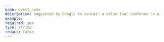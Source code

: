 ```yaml
---
name: event_name
description: Suggested by Google to contain a value that conforms to a schema they have proposed. This gives further information about the data being sent.
example:
required: yes
type: string
redact: false
---
```

